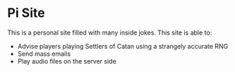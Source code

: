 # Pi Site

This is a personal site filled with many inside jokes. This site is able to:
  * Advise players playing Settlers of Catan using a strangely accurate RNG
  * Send mass emails
  * Play audio files on the server side
